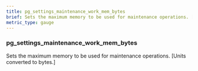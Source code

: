 ```yaml
---
title: pg_settings_maintenance_work_mem_bytes
brief: Sets the maximum memory to be used for maintenance operations. [Units converted to bytes.]
metric_type: gauge
---
```

### pg_settings_maintenance_work_mem_bytes

Sets the maximum memory to be used for maintenance operations. [Units converted to bytes.]
